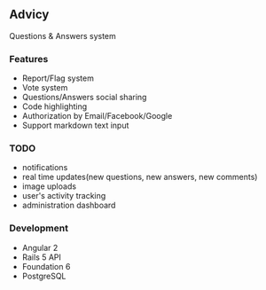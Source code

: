 ## Advicy

Questions & Answers system


### Features

- Report/Flag system
- Vote system
- Questions/Answers social sharing
- Code highlighting
- Authorization by Email/Facebook/Google
- Support markdown text input


### TODO
- notifications
- real time updates(new questions, new answers, new comments)
- image uploads
- user's activity tracking
- administration dashboard

### Development

- Angular 2
- Rails 5 API 
- Foundation 6
- PostgreSQL
